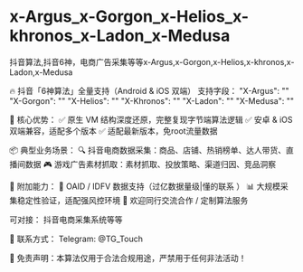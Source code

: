 # x-Argus_x-Gorgon_x-Helios_x-khronos_x-Ladon_x-Medusa
抖音算法,抖音6神，电商广告采集等等x-Argus,x-Gorgon,x-Helios,x-khronos,x-Ladon,x-Medusa



🔥 抖音「6神算法」全量支持（Android & iOS 双端）
支持字段： "X-Argus": "" "X-Gorgon": "" "X-Helios": "" "X-Khronos": "" "X-Ladon": "" "X-Medusa": ""

🚀 核心优势：
✅ 原生 VM 结构深度还原，完整复现字节端算法逻辑 ✅ 安卓 & iOS 双端兼容，适配多个版本 ✅ 适配最新版本，免root流量数据

📦 典型业务场景：
🔍 抖音电商数据采集：商品、店铺、热销榜单、达人带货、直播间数据 🎮 游戏广告素材抓取：素材抓取、投放策略、渠道归因、竞品洞察

🧩 附加能力：
🎯 OAID / IDFV 数据支持（过亿数据量级|懂的联系 ） 📊 大规模采集稳定性验证，适配强风控环境 🤝 欢迎同行交流合作 / 定制算法服务

可对接：
抖音电商采集系统等等

📩 联系方式：
Telegram: @TG_Touch

🔐 免责声明：本算法仅用于合法合规用途，严禁用于任何非法活动！

